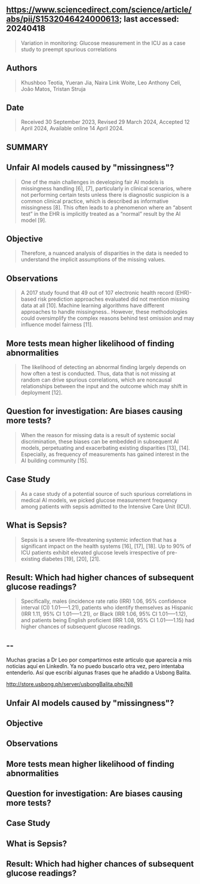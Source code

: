 ## https://www.sciencedirect.com/science/article/abs/pii/S1532046424000613; last accessed: 20240418

> Variation in monitoring: Glucose measurement in the ICU as a case study to preempt spurious correlations

## Authors

> Khushboo Teotia, Yueran Jia, Naira Link Woite, Leo Anthony Celi, João Matos, Tristan Struja

## Date

> Received 30 September 2023, Revised 29 March 2024, Accepted 12 April 2024, Available online 14 April 2024.

## SUMMARY

## Unfair AI models caused by "missingness"?

> One of the main challenges in developing fair AI models is missingness handling [6], [7], particularly in clinical scenarios, where not performing certain tests unless there is diagnostic suspicion is a common clinical practice, which is described as informative missingness [8]. This often leads to a phenomenon where an “absent test” in the EHR is implicitly treated as a “normal” result by the AI model [9]. 

## Objective

> Therefore, a nuanced analysis of disparities in the data is needed to understand the implicit assumptions of the missing values. 

## Observations

> A 2017 study found that 49 out of 107 electronic health record (EHR)-based risk prediction approaches evaluated did not mention missing data at all [10]. Machine learning algorithms have different approaches to handle missingness.. However, these methodologies could oversimplify the complex reasons behind test omission and may influence model fairness [11].

## More tests mean higher likelihood of finding abnormalities

> The likelihood of detecting an abnormal finding largely depends on how often a test is conducted. Thus, data that is not missing at random can drive spurious correlations, which are noncausal relationships between the input and the outcome which may shift in deployment [12]. 

## Question for investigation: Are biases causing more tests?

> When the reason for missing data is a result of systemic social discrimination, these biases can be embedded in subsequent AI models, perpetuating and exacerbating existing disparities [13], [14]. Especially, as frequency of measurements has gained interest in the AI building community [15]. 

## Case Study

> As a case study of a potential source of such spurious correlations in medical AI models, we picked glucose measurement frequency among patients with sepsis admitted to the Intensive Care Unit (ICU).

## What is Sepsis?

> Sepsis is a severe life-threatening systemic infection that has a significant impact on the health systems [16], [17], [18]. Up to 90% of ICU patients exhibit elevated glucose levels irrespective of pre-existing diabetes [19], [20], [21]. 

## Result: Which had higher chances of subsequent glucose readings?

> Specifically, males (incidence rate ratio (IRR) 1.06, 95% confidence interval (CI) 1.01–––1.21), patients who identify themselves as Hispanic (IRR 1.11, 95% CI 1.01–––1.21), or Black (IRR 1.06, 95% CI 1.01–––1.12), and patients being English proficient (IRR 1.08, 95% CI 1.01–––1.15) had higher chances of subsequent glucose readings.

## --

Muchas gracias a Dr Leo por compartirnos este articulo que aparecía a mis noticias aquí en LinkedIn. Ya no puedo buscarlo otra vez, pero intentaba entenderlo. Así que escribí algunas frases que he añadido a Usbong Balita. 

http://store.usbong.ph/server/usbongBalita.php/N8

## Unfair AI models caused by "missingness"?

## Objective

## Observations

## More tests mean higher likelihood of finding abnormalities

## Question for investigation: Are biases causing more tests?

## Case Study

## What is Sepsis?

## Result: Which had higher chances of subsequent glucose readings?
